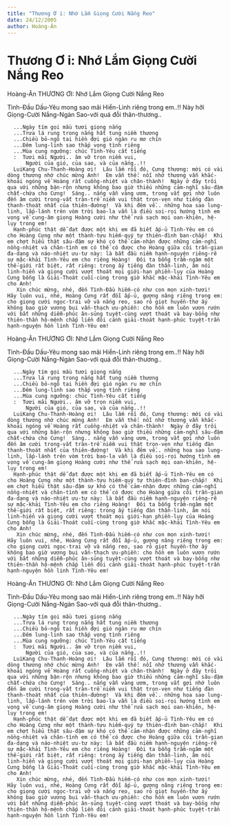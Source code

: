 ```yaml
---
title: "Thương Ơ i: Nhớ Lắm Giọng Cười Nắng Reo"
date: 24/12/2005
author: Hoàng-Ân
---
```


# Thương Ơ i: Nhớ Lắm Giọng Cười Nắng Reo

Hoàng-Ân
THƯƠNG ƠI: Nhớ Lắm Giọng Cười Nắng Reo

Tình-Đầu Dấu-Yêu mong sao mãi Hiển-Linh riêng trong em..!!
Này hỡi Giọng-Cười Nắng-Ngàn Sao-với quá đỗi thân-thương..

      ...Ngày tím gọi mầu tươi giọng nắng
      ...Trưa lá rung trong nắng hất tung niềm thương
      ...Chiều bỏ-ngõ tai hiền đợi gió ngàn ru mơ chín
      ...Đêm lung-linh sao thắp vọng tình riêng
      ...Mùa cung ngưỡng: chúc Tình-Yêu cất tiếng
      :  Tươi mãi Người.. âm vỡ trọn niềm vui,
          Người của gió, của sao, và của nắng..!!
      LuiKang Chu-Thanh-Hoàng ơi!  Lâu lắm rồi đó, Cưng thương: mới có vài dòng thương nhớ chúc mừng Anh!  Em vẫn thế: nỗi nhớ thương vẫn khắc-khoải ngóng về Hoàng rất cuồng-nhiệt và chân-thành!  Ngày ở đây trôi qua với những bận-rộn nhưng không bao giờ thiếu những cảm-nghĩ sâu-đậm chất-chứa cho Cưng!  Sáng.. nắng vẫn vàng ươm, trong vắt gợi nhớ luôn đến âm cười trong-vắt tràn-trề niềm vui thật trọn-vẹn như tiếng đàn thanh-thoát nhất của thiên-đường!  Và khi đêm về.. những hoa sao lung-linh, lấp-lánh trên vòm trời bao-la vẫn là điều soi-rọi hướng tình em vọng về cung-âm giọng Hoàng cười như thể rửa sạch mọi oan-khiên, hệ-lụy trong em!
      Hạnh-phúc thật dễ đạt được một khi em đã biết ấp-ủ Tình-Yêu em có cho Hoàng Cưng như một thành-tựu hiếm-quý tự thiên-đình ban-chắp!  Khi em chợt hiểu thật sâu-đậm sự khó có thể cảm-nhận được những cảm-nghĩ nồng-nhiệt và chân-tình em có thể có được cho Hoàng giữa cõi trần-gian đa-dạng và náo-nhiệt ưu-tư này: là bắt đầu niềm hạnh-nguyện riêng-rẽ sự mặc-khải Tình-Yêu em cho riêng Hoàng!  Đôi ta bỗng trầm-ngâm một thế-giới rất biệt, rất riêng: trong ấy tiếng đàn thần-linh, âm nói linh-hiển và giọng cười vượt thoát mọi giới-hạn phiền-lụy của Hoàng Cưng bỗng là Giải-Thoát cuối-cùng trong giờ khắc mặc-khải Tình-Yêu em cho Anh!
       Xin chúc mừng, nhé, đến Tình-Đầu hiếm-có như con mọn xinh-tươi!  Hãy luôn vui, nhé, Hoàng Cưng rất đỗi ấp-ủ, gượng nâng riêng trong em: cho giọng cười ngọc-trai vỡ và nắng reo, sao rỏ giọt huyền-thơ ấy không bao giờ vương bụi vẩn-thạch ưu-phiền: cho hồn em luôn vươn rướn với bắt những diễm-phúc ân-sủng tuyệt-cùng vượt thoát và bay-bổng như thiên-thần hộ-mệnh chắp liền đôi cánh giải-thoát hạnh-phúc tuyệt-trần hạnh-nguyện hồn linh Tình-Yêu em!

Hoàng-Ân
THƯƠNG ƠI: Nhớ Lắm Giọng Cười Nắng Reo

Tình-Đầu Dấu-Yêu mong sao mãi Hiển-Linh riêng trong em..!!
Này hỡi Giọng-Cười Nắng-Ngàn Sao-với quá đỗi thân-thương..

      ...Ngày tím gọi mầu tươi giọng nắng
      ...Trưa lá rung trong nắng hất tung niềm thương
      ...Chiều bỏ-ngõ tai hiền đợi gió ngàn ru mơ chín
      ...Đêm lung-linh sao thắp vọng tình riêng
      ...Mùa cung ngưỡng: chúc Tình-Yêu cất tiếng
      :  Tươi mãi Người.. âm vỡ trọn niềm vui,
          Người của gió, của sao, và của nắng..!!
      LuiKang Chu-Thanh-Hoàng ơi!  Lâu lắm rồi đó, Cưng thương: mới có vài dòng thương nhớ chúc mừng Anh!  Em vẫn thế: nỗi nhớ thương vẫn khắc-khoải ngóng về Hoàng rất cuồng-nhiệt và chân-thành!  Ngày ở đây trôi qua với những bận-rộn nhưng không bao giờ thiếu những cảm-nghĩ sâu-đậm chất-chứa cho Cưng!  Sáng.. nắng vẫn vàng ươm, trong vắt gợi nhớ luôn đến âm cười trong-vắt tràn-trề niềm vui thật trọn-vẹn như tiếng đàn thanh-thoát nhất của thiên-đường!  Và khi đêm về.. những hoa sao lung-linh, lấp-lánh trên vòm trời bao-la vẫn là điều soi-rọi hướng tình em vọng về cung-âm giọng Hoàng cười như thể rửa sạch mọi oan-khiên, hệ-lụy trong em!
      Hạnh-phúc thật dễ đạt được một khi em đã biết ấp-ủ Tình-Yêu em có cho Hoàng Cưng như một thành-tựu hiếm-quý tự thiên-đình ban-chắp!  Khi em chợt hiểu thật sâu-đậm sự khó có thể cảm-nhận được những cảm-nghĩ nồng-nhiệt và chân-tình em có thể có được cho Hoàng giữa cõi trần-gian đa-dạng và náo-nhiệt ưu-tư này: là bắt đầu niềm hạnh-nguyện riêng-rẽ sự mặc-khải Tình-Yêu em cho riêng Hoàng!  Đôi ta bỗng trầm-ngâm một thế-giới rất biệt, rất riêng: trong ấy tiếng đàn thần-linh, âm nói linh-hiển và giọng cười vượt thoát mọi giới-hạn phiền-lụy của Hoàng Cưng bỗng là Giải-Thoát cuối-cùng trong giờ khắc mặc-khải Tình-Yêu em cho Anh!
       Xin chúc mừng, nhé, đến Tình-Đầu hiếm-có như con mọn xinh-tươi!  Hãy luôn vui, nhé, Hoàng Cưng rất đỗi ấp-ủ, gượng nâng riêng trong em: cho giọng cười ngọc-trai vỡ và nắng reo, sao rỏ giọt huyền-thơ ấy không bao giờ vương bụi vẩn-thạch ưu-phiền: cho hồn em luôn vươn rướn với bắt những diễm-phúc ân-sủng tuyệt-cùng vượt thoát và bay-bổng như thiên-thần hộ-mệnh chắp liền đôi cánh giải-thoát hạnh-phúc tuyệt-trần hạnh-nguyện hồn linh Tình-Yêu em!

Hoàng-Ân
THƯƠNG ƠI: Nhớ Lắm Giọng Cười Nắng Reo

Tình-Đầu Dấu-Yêu mong sao mãi Hiển-Linh riêng trong em..!!
Này hỡi Giọng-Cười Nắng-Ngàn Sao-với quá đỗi thân-thương..

      ...Ngày tím gọi mầu tươi giọng nắng
      ...Trưa lá rung trong nắng hất tung niềm thương
      ...Chiều bỏ-ngõ tai hiền đợi gió ngàn ru mơ chín
      ...Đêm lung-linh sao thắp vọng tình riêng
      ...Mùa cung ngưỡng: chúc Tình-Yêu cất tiếng
      :  Tươi mãi Người.. âm vỡ trọn niềm vui,
          Người của gió, của sao, và của nắng..!!
      LuiKang Chu-Thanh-Hoàng ơi!  Lâu lắm rồi đó, Cưng thương: mới có vài dòng thương nhớ chúc mừng Anh!  Em vẫn thế: nỗi nhớ thương vẫn khắc-khoải ngóng về Hoàng rất cuồng-nhiệt và chân-thành!  Ngày ở đây trôi qua với những bận-rộn nhưng không bao giờ thiếu những cảm-nghĩ sâu-đậm chất-chứa cho Cưng!  Sáng.. nắng vẫn vàng ươm, trong vắt gợi nhớ luôn đến âm cười trong-vắt tràn-trề niềm vui thật trọn-vẹn như tiếng đàn thanh-thoát nhất của thiên-đường!  Và khi đêm về.. những hoa sao lung-linh, lấp-lánh trên vòm trời bao-la vẫn là điều soi-rọi hướng tình em vọng về cung-âm giọng Hoàng cười như thể rửa sạch mọi oan-khiên, hệ-lụy trong em!
      Hạnh-phúc thật dễ đạt được một khi em đã biết ấp-ủ Tình-Yêu em có cho Hoàng Cưng như một thành-tựu hiếm-quý tự thiên-đình ban-chắp!  Khi em chợt hiểu thật sâu-đậm sự khó có thể cảm-nhận được những cảm-nghĩ nồng-nhiệt và chân-tình em có thể có được cho Hoàng giữa cõi trần-gian đa-dạng và náo-nhiệt ưu-tư này: là bắt đầu niềm hạnh-nguyện riêng-rẽ sự mặc-khải Tình-Yêu em cho riêng Hoàng!  Đôi ta bỗng trầm-ngâm một thế-giới rất biệt, rất riêng: trong ấy tiếng đàn thần-linh, âm nói linh-hiển và giọng cười vượt thoát mọi giới-hạn phiền-lụy của Hoàng Cưng bỗng là Giải-Thoát cuối-cùng trong giờ khắc mặc-khải Tình-Yêu em cho Anh!
       Xin chúc mừng, nhé, đến Tình-Đầu hiếm-có như con mọn xinh-tươi!  Hãy luôn vui, nhé, Hoàng Cưng rất đỗi ấp-ủ, gượng nâng riêng trong em: cho giọng cười ngọc-trai vỡ và nắng reo, sao rỏ giọt huyền-thơ ấy không bao giờ vương bụi vẩn-thạch ưu-phiền: cho hồn em luôn vươn rướn với bắt những diễm-phúc ân-sủng tuyệt-cùng vượt thoát và bay-bổng như thiên-thần hộ-mệnh chắp liền đôi cánh giải-thoát hạnh-phúc tuyệt-trần hạnh-nguyện hồn linh Tình-Yêu em!
